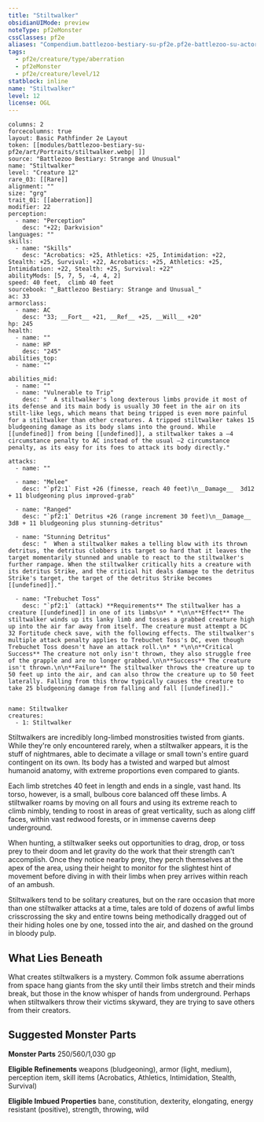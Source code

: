 ```yaml
---
title: "Stiltwalker"
obsidianUIMode: preview
noteType: pf2eMonster
cssClasses: pf2e
aliases: "Compendium.battlezoo-bestiary-su-pf2e.pf2e-battlezoo-su-actors.Actor.CwLleG4gMM6smGQn" 
tags:
  - pf2e/creature/type/aberration
  - pf2eMonster
  - pf2e/creature/level/12
statblock: inline
name: "Stiltwalker"
level: 12
license: OGL
---
```


```statblock
columns: 2
forcecolumns: true
layout: Basic Pathfinder 2e Layout
token: [[modules/battlezoo-bestiary-su-pf2e/art/Portraits/stiltwalker.webp| ]]
source: "Battlezoo Bestiary: Strange and Unusual"
name: "Stiltwalker"
level: "Creature 12"
rare_03: [[Rare]]
alignment: ""
size: "grg"
trait_01: [[aberration]]
modifier: 22
perception:
  - name: "Perception"
    desc: "+22; Darkvision"
languages: ""
skills:
  - name: "Skills"
    desc: "Acrobatics: +25, Athletics: +25, Intimidation: +22, Stealth: +25, Survival: +22, Acrobatics: +25, Athletics: +25, Intimidation: +22, Stealth: +25, Survival: +22"
abilityMods: [5, 7, 5, -4, 4, 2]
speed: 40 feet,  climb 40 feet
sourcebook: "_Battlezoo Bestiary: Strange and Unusual_"
ac: 33
armorclass:
  - name: AC
    desc: "33; __Fort__ +21, __Ref__ +25, __Will__ +20"
hp: 245
health:
  - name: ""
  - name: HP
    desc: "245"
abilities_top:
  - name: ""

abilities_mid:
  - name: ""
  - name: "Vulnerable to Trip"
    desc: "  A stiltwalker's long dexterous limbs provide it most of its defense and its main body is usually 30 feet in the air on its stilt-like legs, which means that being tripped is even more painful for a stiltwalker than other creatures. A tripped stiltwalker takes 15 bludgeoning damage as its body slams into the ground. While [[undefined]] from being [[undefined]], a stiltwalker takes a –4 circumstance penalty to AC instead of the usual –2 circumstance penalty, as its easy for its foes to attack its body directly."

attacks:
  - name: ""

  - name: "Melee"
    desc: "`pf2:1` Fist +26 (finesse, reach 40 feet)\n__Damage__  3d12 + 11 bludgeoning plus improved-grab"

  - name: "Ranged"
    desc: "`pf2:1` Detritus +26 (range increment 30 feet)\n__Damage__  3d8 + 11 bludgeoning plus stunning-detritus"

  - name: "Stunning Detritus"
    desc: "  When a stiltwalker makes a telling blow with its thrown detritus, the detritus clobbers its target so hard that it leaves the target momentarily stunned and unable to react to the stiltwalker's further rampage. When the stiltwalker critically hits a creature with its detritus Strike, and the critical hit deals damage to the detritus Strike's target, the target of the detritus Strike becomes [[undefined]]."

  - name: "Trebuchet Toss"
    desc: "`pf2:1` (attack) **Requirements** The stiltwalker has a creature [[undefined]] in one of its limbs\n* * *\n\n**Effect** The stiltwalker winds up its lanky limb and tosses a grabbed creature high up into the air far away from itself. The creature must attempt a DC 32 Fortitude check save, with the following effects. The stiltwalker's multiple attack penalty applies to Trebuchet Toss's DC, even though Trebuchet Toss doesn't have an attack roll.\n* * *\n\n**Critical Success** The creature not only isn't thrown, they also struggle free of the grapple and are no longer grabbed.\n\n**Success** The creature isn't thrown.\n\n**Failure** The stiltwalker throws the creature up to 50 feet up into the air, and can also throw the creature up to 50 feet laterally. Falling from this throw typically causes the creature to take 25 bludgeoning damage from falling and fall [[undefined]]."
 
```

```encounter-table
name: Stiltwalker
creatures:
  - 1: Stiltwalker
```



Stiltwalkers are incredibly long-limbed monstrosities twisted from giants. While they're only encountered rarely, when a stiltwalker appears, it is the stuff of nightmares, able to decimate a village or small town's entire guard contingent on its own. Its body has a twisted and warped but almost humanoid anatomy, with extreme proportions even compared to giants.

Each limb stretches 40 feet in length and ends in a single, vast hand. Its torso, however, is a small, bulbous core balanced off these limbs. A stiltwalker roams by moving on all fours and using its extreme reach to climb nimbly, tending to roost in areas of great verticality, such as along cliff faces, within vast redwood forests, or in immense caverns deep underground.

When hunting, a stiltwalker seeks out opportunities to drag, drop, or toss prey to their doom and let gravity do the work that their strength can't accomplish. Once they notice nearby prey, they perch themselves at the apex of the area, using their height to monitor for the slightest hint of movement before diving in with their limbs when prey arrives within reach of an ambush.

Stiltwalkers tend to be solitary creatures, but on the rare occasion that more than one stiltwalker attacks at a time, tales are told of dozens of awful limbs crisscrossing the sky and entire towns being methodically dragged out of their hiding holes one by one, tossed into the air, and dashed on the ground in bloody pulp.

## What Lies Beneath

What creates stiltwalkers is a mystery. Common folk assume aberrations from space hang giants from the sky until their limbs stretch and their minds break, but those in the know whisper of hands from underground. Perhaps when stiltwalkers throw their victims skyward, they are trying to save others from their creators.

## Suggested Monster Parts

**Monster Parts** 250/560/1,030 gp

**Eligible Refinements** weapons (bludgeoning), armor (light, medium), perception item, skill items (Acrobatics, Athletics, Intimidation, Stealth, Survival)

**Eligible Imbued Properties** bane, constitution, dexterity, elongating, energy resistant (positive), strength, throwing, wild
